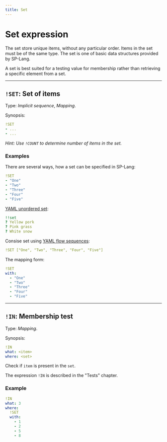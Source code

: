 ```yaml
---
title: Set
---
```


# Set expression


The set store unique items, without any particular order.
Items in the set must be of the same type.
The set is one of basic data structures provided by SP-Lang.

A set is best suited for a testing value for membership rather than retrieving a specific element from a set.

--- 

## `!SET`: Set of items 

Type:  _Implicit sequence_, _Mapping_.

Synopsis:

```yaml
!SET
- ...
- ...
```

_Hint: Use `!COUNT` to determine number of items in the set._


### Examples

There are several ways, how a set can be specified in SP-Lang:

```yaml
!SET
- "One"
- "Two"
- "Three"
- "Four"
- "Five"
```


[YAML unordered set](https://yaml.org/spec/1.2.2/#example-unordered-sets):

```yaml
!!set
? Yellow pork
? Pink grass
? White snow
```


Consise set using [YAML flow sequences](https://yaml.org/spec/1.2.2/#741-flow-sequences):

```yaml
!SET ["One", "Two", "Three", "Four", "Five"]
```


The mapping form:

```yaml
!SET
with:
  - "One"
  - "Two"
  - "Three"
  - "Four"
  - "Five"
```


--- 

## `!IN`: Membership test 

Type: _Mapping_.

Synopsis:

```yaml
!IN
what: <item>
where: <set>
```

Check if `item` is present in the `set`.

The expression `!IN` is described in the "Tests" chapter.

### Example

```yaml
!IN
what: 3
where:
  !SET
  with:
    - 1
    - 2
    - 5
    - 8 
```
